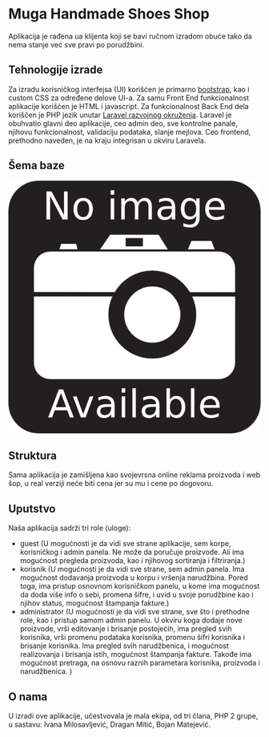 # Muga Handmade Shoes Shop

Aplikacija je rađena ua klijenta koji se bavi ručnom izradom obuće tako da nema stanje već sve pravi po porudžbini.

## Tehnologije izrade

Za izradu korisničkog interfejsa (UI) korišćen je primarno [bootstrap](https://getbootstrap.com/), kao i custom CSS za određene delove UI-a. Za samu Front End funkcionalnost aplikacije korišćen je HTML i javascript. Za funkcionalnost Back End dela koriščen je PHP jezik unutar [Laravel razvojnog okruženja](https://laravel.com/). Laravel je obuhvatio glavni deo aplikacije, ceo admin deo, sve kontrolne panale, njihovu funkcionalnost, validaciju podataka, slanje mejlova. Ceo frontend, prethodno naveden, je na kraju integrisan u okviru Laravela.

## Šema baze

![Šema baze](https://github.com/dmitic/muga_handmade/blob/master/shema%20baze.png)

## Struktura

Sama aplikacija je zamišljena kao svojevrsna online reklama proizvoda i web šop, u real verziji neće biti cena jer su mu i cene po dogovoru.

## Uputstvo

Naša aplikacija sadrži tri role (uloge):
- guest (U mogućnosti je da vidi sve strane aplikacije, sem korpe, korisničkog i admin panela. Ne može da poručuje proizvode. Ali ima mogućnost pregleda proizvoda, kao i njihovog sortiranja i filtriranja.)
- korisnik (U mogućnosti je da vidi sve strane, sem admin panela. Ima mogućnost dodavanja proizvoda u korpu i vršenja narudžbina. Pored toga, ima pristup osnovnom korisničkom panelu, u kome ima mogućnost da doda više info o sebi, promena šifre, i uvid u svoje porudžbine kao i njihov status, mogućnost štampanja fakture.)
- administrator (U mogućnosti je da vidi sve strane, sve što i prethodne role, kao i pristup samom admin panelu. U okviru koga dodaje nove proizvode, vrši editovanje i brisanje postojećih, ima pregled svih korisnika, vrši promenu podataka korisnika, promenu šifri korisnika i brisanje korisnika. Ima pregled svih narudžbenica, i mogućnost realizovanja i brisanja istih, mogućnost štampanja fakture. Takođe ima mogućnost pretraga, na osnovu raznih parametara korisnika, proizvoda i narudžbenica. )

## O nama
U izradi ove aplikacije, učestvovala je mala ekipa, od tri člana, PHP 2 grupe, u sastavu: Ivana Milosavljević, Dragan Mitić, Bojan Matejević. 


